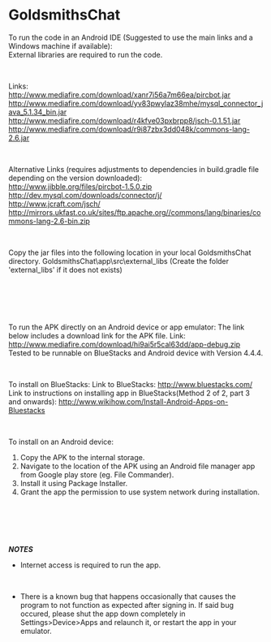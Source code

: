 # GoldsmithsChat

To run the code in an Android IDE (Suggested to use the main links and a Windows machine if available):<br>
External libraries are required to run the code.

<br>

Links:
<br>http://www.mediafire.com/download/xanr7i56a7m66ea/pircbot.jar
<br>http://www.mediafire.com/download/yv83pwylaz38mhe/mysql_connector_java_5.1.34_bin.jar
<br>http://www.mediafire.com/download/r4kfve03pxbrpp8/jsch-0.1.51.jar
<br>http://www.mediafire.com/download/r9i87zbx3dd048k/commons-lang-2.6.jar

<br>

Alternative Links (requires adjustments to dependencies in build.gradle file depending on the version downloaded):
<br>http://www.jibble.org/files/pircbot-1.5.0.zip
<br>http://dev.mysql.com/downloads/connector/j/
<br>http://www.jcraft.com/jsch/
<br>http://mirrors.ukfast.co.uk/sites/ftp.apache.org//commons/lang/binaries/commons-lang-2.6-bin.zip

<br>

Copy the jar files into the following location in your local GoldsmithsChat directory.
GoldsmithsChat\app\src\external_libs
(Create the folder 'external_libs' if it does not exists)

<br><br><br><br>

To run the APK directly on an Android device or app emulator:
The link below includes a download link for the APK file.
Link: http://www.mediafire.com/download/hi9ai5r5cal63dd/app-debug.zip
Tested to be runnable on BlueStacks and Android device with Version 4.4.4.

<br>

To install on BlueStacks:
Link to BlueStacks: http://www.bluestacks.com/
Link to instructions on installing app in BlueStacks(Method 2 of 2, part 3 and onwards): http://www.wikihow.com/Install-Android-Apps-on-Bluestacks

<br>

To install on an Android device:
1. Copy the APK to the internal storage.
2. Navigate to the location of the APK using an Android file manager app from Google play store (eg. File Commander).
3. Install it using Package Installer.
4. Grant the app the permission to use system network during installation.

<br><br><br><br>

***NOTES***
- Internet access is required to run the app.

<br>

- There is a known bug that happens occasionally that causes the program to not function as expected after signing in. If said bug occured, please shut the app down completely in Settings>Device>Apps and relaunch it, or restart the app in your emulator.
